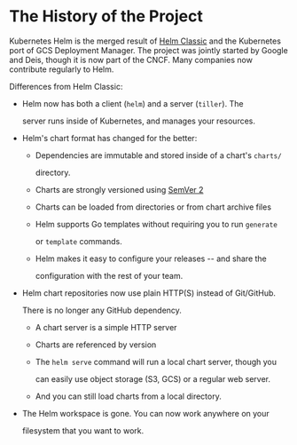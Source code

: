 # The History of the Project

Kubernetes Helm is the merged result of [Helm Classic](https://github.com/helm/helm) and the Kubernetes port of GCS Deployment Manager. The project was jointly started by Google and Deis, though it is now part of the CNCF. Many companies now contribute regularly to Helm.

Differences from Helm Classic:

* Helm now has both a client \(`helm`\) and a server \(`tiller`\). The

  server runs inside of Kubernetes, and manages your resources.

* Helm's chart format has changed for the better:
  * Dependencies are immutable and stored inside of a chart's `charts/`

    directory.

  * Charts are strongly versioned using [SemVer 2](https://semver.org/spec/v2.0.0.html)
  * Charts can be loaded from directories or from chart archive files
  * Helm supports Go templates without requiring you to run `generate`

    or `template` commands.

  * Helm makes it easy to configure your releases -- and share the

    configuration with the rest of your team.
* Helm chart repositories now use plain HTTP\(S\) instead of Git/GitHub.

  There is no longer any GitHub dependency.

  * A chart server is a simple HTTP server
  * Charts are referenced by version
  * The `helm serve` command will run a local chart server, though you

    can easily use object storage \(S3, GCS\) or a regular web server.

  * And you can still load charts from a local directory.

* The Helm workspace is gone. You can now work anywhere on your

  filesystem that you want to work.

